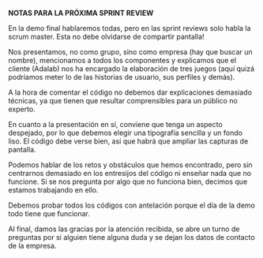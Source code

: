 **NOTAS PARA LA PRÓXIMA SPRINT REVIEW**

En la demo final hablaremos todas, pero en las sprint reviews solo habla la scrum master. Esta no debe olvidarse de compartir pantalla! 

Nos presentamos, no como grupo, sino como empresa (hay que buscar un nombre), mencionamos a todos los componentes y explicamos que el cliente (Adalab) nos ha encargado la elaboración de tres juegos (aquí quizá podríamos meter lo de las historias de usuario, sus perfiles y demás). 

A la hora de comentar el código no debemos dar explicaciones demasiado técnicas, ya que tienen que resultar comprensibles para un público no experto.

En cuanto a la presentación en sí, conviene que tenga un aspecto despejado, por lo que debemos elegir una tipografía sencilla y un fondo liso. El código debe verse bien, así que habrá que ampliar las capturas de pantalla.

Podemos hablar de los retos y obstáculos que hemos encontrado, pero sin centrarnos demasiado en los entresijos del código ni enseñar nada que no funcione. Si se nos pregunta por algo que no funciona bien, decimos que estamos trabajando en ello. 

Debemos probar todos los códigos con antelación porque el día de la demo todo tiene que funcionar.

Al final, damos las gracias por la atención recibida, se abre un turno de preguntas por si alguien tiene alguna duda y se dejan los datos de contacto de la empresa. 
